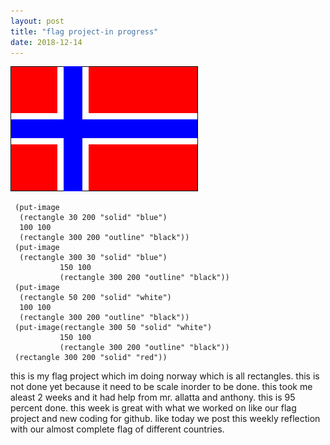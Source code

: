 ```yaml
---
layout: post
title: "flag project-in progress"
date: 2018-12-14
---
```


![images](/images/flagv2.png)


```(overlay
 (put-image
  (rectangle 30 200 "solid" "blue")
  100 100 
  (rectangle 300 200 "outline" "black"))
 (put-image
  (rectangle 300 30 "solid" "blue") 
           150 100 
           (rectangle 300 200 "outline" "black")) 
 (put-image
  (rectangle 50 200 "solid" "white") 
  100 100 
  (rectangle 300 200 "outline" "black")) 
 (put-image(rectangle 300 50 "solid" "white") 
           150 100 
           (rectangle 300 200 "outline" "black")) 
 (rectangle 300 200 "solid" "red"))

```
this is my flag project which im doing norway which is all rectangles. this is not done yet because it need to be scale inorder to be done. this took me aleast 2 weeks and it had help from mr. allatta and anthony. this is 95 percent done. this week is great with what we worked on like our flag project and new coding for github. like today we post this weekly reflection with our almost complete flag of different countries.

